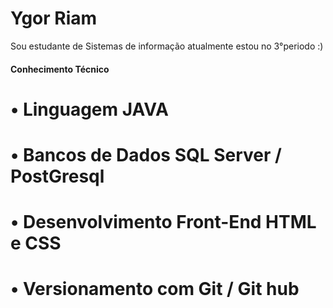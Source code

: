 # Ygor Riam

Sou estudante de Sistemas de informação atualmente estou no 3°periodo :)

#### Conhecimento Técnico
# • Linguagem JAVA
# • Bancos de Dados SQL Server / PostGresql
# • Desenvolvimento Front-End HTML e CSS
# • Versionamento com Git / Git hub


